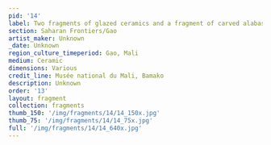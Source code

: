 ```yaml
---
pid: '14'
label: Two fragments of glazed ceramics and a fragment of carved alabaster
section: Saharan Frontiers/Gao
artist_maker: Unknown
_date: Unknown
region_culture_timeperiod: Gao, Mali
medium: Ceramic
dimensions: Various
credit_line: Musée national du Mali, Bamako
description: Unknown
order: '13'
layout: fragment
collection: fragments
thumb_150: '/img/fragments/14/14_150x.jpg'
thumb_75: '/img/fragments/14/14_75x.jpg'
full: '/img/fragments/14/14_640x.jpg'
---
```

